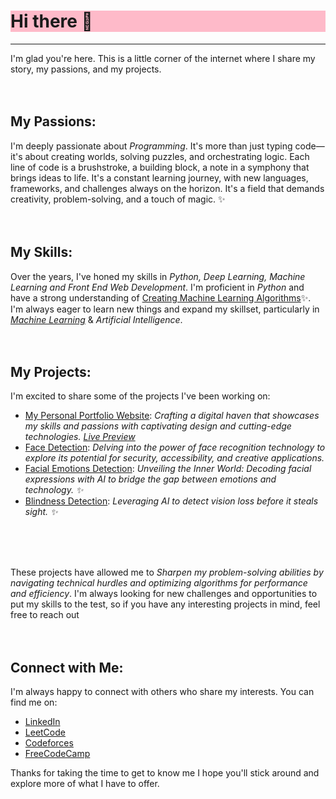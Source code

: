 <h1 style="background-color: #FEBAC9"> Hi there 👋</h1>
<hr>
  I'm glad you're here. This is a little corner of the internet where I share my story, my passions, and my projects.

<br>
<br>
<br>

## My Passions:



I'm deeply passionate about *Programming*. It's more than just typing code—it's about creating worlds, solving puzzles, and orchestrating logic. Each line of code is a brushstroke, a building block, a note in a symphony that brings ideas to life. It's a constant learning journey, with new languages, frameworks, and challenges always on the horizon. It's a field that demands creativity, problem-solving, and a touch of magic. ✨
<br>
<br>
<br>

## My Skills:



Over the years, I've honed my skills in *Python, Deep Learning, Machine Learning and Front End Web Development*. I'm proficient in *Python* and have a strong understanding of [Creating Machine Learning Algorithms](https://github.com/gandharvk422/Machine_Learning_A-Z)✨. I'm always eager to learn new things and expand my skillset, particularly in *[Machine Learning](https://github.com/gandharvk422/Machine_Learning_A-Z)* & *Artificial Intelligence*.
<br>
<br>
<br>


## My Projects:



I'm excited to share some of the projects I've been working on:

* [My Personal Portfolio Website](https://github.com/gandharvk422/Portfolio): *Crafting a digital haven that showcases my skills and passions with captivating design and cutting-edge technologies. [Live Preview](https://gandharvk422.github.io)*
* [Face Detection](https://github.com/gandharvk422/Face-Detection): *Delving into the power of face recognition technology to explore its potential for security, accessibility, and creative applications.*
* [Facial Emotions Detection](https://github.com/gandharvk422/Facial_Emotions_Detection): *Unveiling the Inner World: Decoding facial expressions with AI to bridge the gap between emotions and technology. ✨*
* [Blindness Detection](https://github.com/gandharvk422/Blindness_Detection): *Leveraging AI to detect vision loss before it steals sight. ️️✨*
<br>
<br>
<br>


These projects have allowed me to *Sharpen my problem-solving abilities by navigating technical hurdles and optimizing algorithms for performance and efficiency*. I'm always looking for new challenges and opportunities to put my skills to the test, so if you have any interesting projects in mind, feel free to reach out
<br>
<br>
<br>


## Connect with Me:



I'm always happy to connect with others who share my interests. You can find me on:
* [LinkedIn](https://linkedin.com/in/gandharvk422)
* [LeetCode](https://leetcode.com/gandharvk422)
* [Codeforces](https://codeforces.com/profile/gandharvk422)
* [FreeCodeCamp](https://freecodecamp.org/gandharvk422)

Thanks for taking the time to get to know me I hope you'll stick around and explore more of what I have to offer.
